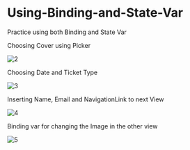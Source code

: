 # Using-Binding-and-State-Var
Practice using both Binding and State Var

Choosing Cover using Picker

![2](https://user-images.githubusercontent.com/90476509/203261874-b59acf6f-98af-4a52-9d08-c0bb77ead951.gif)



Choosing Date and Ticket Type

![3](https://user-images.githubusercontent.com/90476509/203261937-78b10f91-4741-4cbd-9575-ca9f9e14cf4b.gif)


Inserting Name, Email and NavigationLink to next View

![4](https://user-images.githubusercontent.com/90476509/203262125-1beee065-a235-4060-b5d6-438209b36cc1.gif)



Binding var for changing the Image in the other view

![5](https://user-images.githubusercontent.com/90476509/203262396-724361be-c825-4c2f-bbb9-2ce40117a070.gif)
